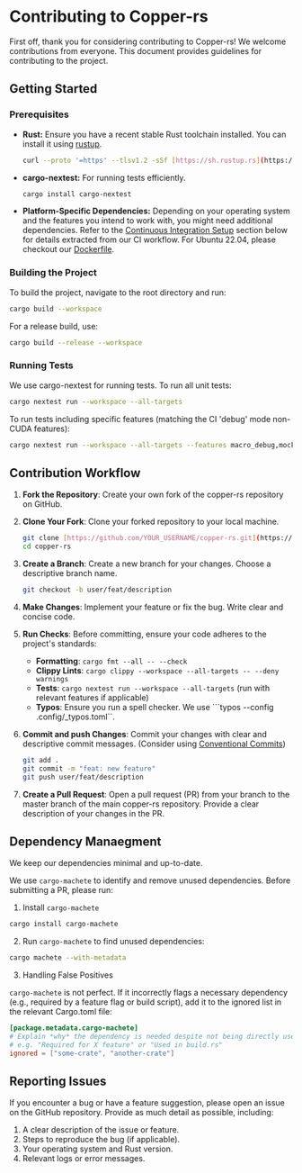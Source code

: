 # Contributing to Copper-rs

First off, thank you for considering contributing to Copper-rs! We welcome contributions from everyone. This document provides guidelines for contributing to the project.

## Getting Started

### Prerequisites

* **Rust:** Ensure you have a recent stable Rust toolchain installed. You can install it using [rustup](https://rustup.rs/).
    ```bash
    curl --proto '=https' --tlsv1.2 -sSf [https://sh.rustup.rs](https://sh.rustup.rs) | sh
    ```
* **cargo-nextest:** For running tests efficiently.
    ```bash
    cargo install cargo-nextest
    ```
* **Platform-Specific Dependencies:** Depending on your operating system and the features you intend to work with, you might need additional dependencies. Refer to the [Continuous Integration Setup](#continuous-integration-ci) section below for details extracted from our CI workflow. For Ubuntu 22.04, please checkout our [Dockerfile](support/docker/Dockerfile).


### Building the Project

To build the project, navigate to the root directory and run:

```bash
cargo build --workspace
```

For a release build, use:

```bash
cargo build --release --workspace
```

### Running Tests

We use cargo-nextest for running tests. To run all unit tests:

```bash
cargo nextest run --workspace --all-targets
```

To run tests including specific features (matching the CI 'debug' mode non-CUDA features):

```bash
cargo nextest run --workspace --all-targets --features macro_debug,mock,perf-ui,image,kornia,python,gst,faer,nalgebra,glam,debug_pane,bincode
```

## Contribution Workflow

1. **Fork the Repository**: Create your own fork of the copper-rs repository on GitHub.

2. **Clone Your Fork**: Clone your forked repository to your local machine.
    ```bash
    git clone [https://github.com/YOUR_USERNAME/copper-rs.git](https://github.com/YOUR_USERNAME/copper-rs.git)
    cd copper-rs
    ```

3. **Create a Branch**: Create a new branch for your changes. Choose a descriptive branch name.
    ```bash
    git checkout -b user/feat/description
    ```
4. **Make Changes**: Implement your feature or fix the bug. Write clear and concise code.

5. **Run Checks**: Before committing, ensure your code adheres to the project's standards:
    - **Formatting**: ```cargo fmt --all -- --check```
    - **Clippy Lints**: ```cargo clippy --workspace --all-targets -- --deny warnings```
    - **Tests**: ```cargo nextest run --workspace --all-targets``` (run with relevant features if applicable)
    - **Typos**: Ensure you run a spell checker. We use ```typos --config .config/_typos.toml``.
6. **Commit and push Changes**: Commit your changes with clear and descriptive commit messages. (Consider using [Conventional Commits](https://www.conventionalcommits.org/en/v1.0.0/))
    ```bash
    git add .
    git commit -m "feat: new feature"
    git push user/feat/description
    ```
7. **Create a Pull Request**: Open a pull request (PR) from your branch to the master branch of the main copper-rs repository. Provide a clear description of your changes in the PR.

## Dependency Manaegment

We keep our dependencies minimal and up-to-date.

We use ```cargo-machete``` to identify and remove unused dependencies. Before submitting a PR, please run:

1. Install ```cargo-machete```
```bash
cargo install cargo-machete
```

2. Run ```cargo-machete``` to find unused dependencies:
```bash
cargo machete --with-metadata
```

3. Handling False Positives

```cargo-machete``` is not perfect. If it incorrectly flags a necessary dependency (e.g., required by a feature flag or build script), add it to the ignored list in the relevant Cargo.toml file:

```toml
[package.metadata.cargo-machete]
# Explain *why* the dependency is needed despite not being directly used in code.
# e.g. "Required for X feature" or "Used in build.rs"
ignored = ["some-crate", "another-crate"]
```

## Reporting Issues
If you encounter a bug or have a feature suggestion, please open an issue on the GitHub repository. Provide as much detail as possible, including:
1. A clear description of the issue or feature.
2. Steps to reproduce the bug (if applicable).
3. Your operating system and Rust version.
4. Relevant logs or error messages.